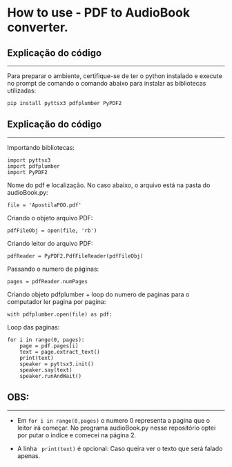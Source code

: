 # How to use - PDF to AudioBook converter.

## Explicação do código
<hr>

Para preparar o ambiente, certifique-se de ter o python instalado e execute no prompt de comando o comando abaixo para instalar as bibliotecas utilizadas:

```
pip install pyttsx3 pdfplumber PyPDF2
```

## Explicação do código
<hr>

Importando bibliotecas:
```
import pyttsx3
import pdfplumber
import PyPDF2
```

Nome do pdf e localização. No caso abaixo, o arquivo está na pasta do audioBook.py:
```
file = 'ApostilaPOO.pdf'
```

Criando o objeto arquivo PDF:
```
pdfFileObj = open(file, 'rb')
```

Criando leitor do arquivo PDF:
```
pdfReader = PyPDF2.PdfFileReader(pdfFileObj)
```

Passando o numero de páginas:
```
pages = pdfReader.numPages
```

Criando objeto pdfplumber + loop do numero de paginas para o computador ler pagina por pagina: 
```
with pdfplumber.open(file) as pdf:
```
Loop das paginas:
```
for i in range(0, pages):
    page = pdf.pages[i]
    text = page.extract_text()
    print(text)
    speaker = pyttsx3.init()
    speaker.say(text)
    speaker.runAndWait()
```

## OBS:
<hr>

* Em ``` for i in range(0,pages) ``` o numero 0 representa a pagina que o leitor irá começar. No programa audioBook.py nesse repositório optei por putar o indice e comecei na página 2.

* A linha ``` print(text)``` é opcional: Caso queira ver o texto que será falado apenas.
